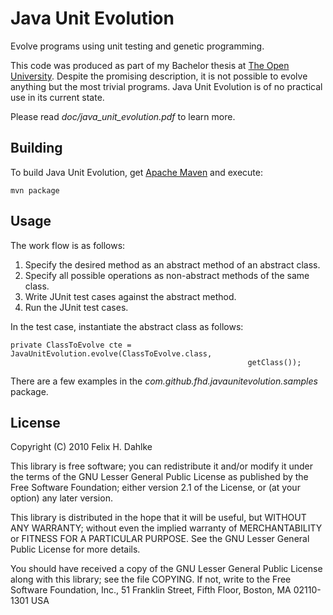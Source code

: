 Java Unit Evolution
===================

Evolve programs using unit testing and genetic programming.

This code was produced as part of my Bachelor thesis at
[The Open University](http://www.open.ac.uk). Despite the promising
description, it is not possible to evolve anything but the most
trivial programs. Java Unit Evolution is of no practical use in its
current state.

Please read *doc/java_unit_evolution.pdf* to learn more.

Building
--------

To build Java Unit Evolution, get [Apache Maven](http://maven.apache.org/) and
execute:

	mvn package
	
Usage
-----

The work flow is as follows:

1. Specify the desired method as an abstract method of an abstract class.
2. Specify all possible operations as non-abstract methods of the same class.
3. Write JUnit test cases against the abstract method.
4. Run the JUnit test cases.

In the test case, instantiate the abstract class as follows:

    private ClassToEvolve cte = JavaUnitEvolution.evolve(ClassToEvolve.class,
                                                         getClass());

There are a few examples in the
*com.github.fhd.javaunitevolution.samples* package.

License
-------

Copyright (C) 2010 Felix H. Dahlke

This library is free software; you can redistribute it and/or modify
it under the terms of the GNU Lesser General Public License as
published by the Free Software Foundation; either version 2.1 of the
License, or (at your option) any later version.

This library is distributed in the hope that it will be useful, but
WITHOUT ANY WARRANTY; without even the implied warranty of
MERCHANTABILITY or FITNESS FOR A PARTICULAR PURPOSE.  See the GNU
Lesser General Public License for more details.

You should have received a copy of the GNU Lesser General Public
License along with this library; see the file COPYING. If not, write
to the Free Software Foundation, Inc., 51 Franklin Street, Fifth
Floor, Boston, MA 02110-1301 USA
